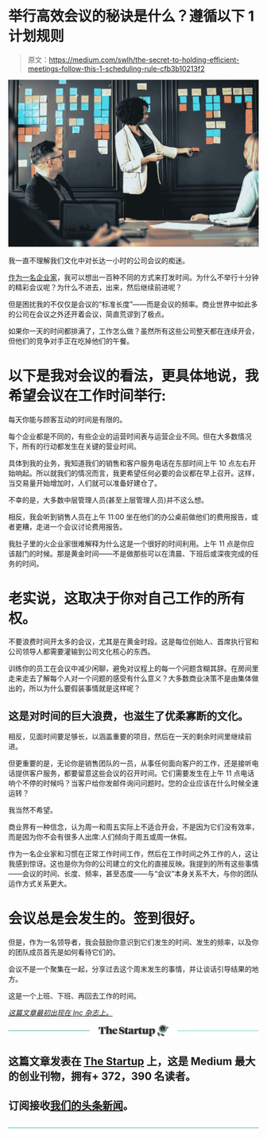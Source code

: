 # 举行高效会议的秘诀是什么？遵循以下 1 计划规则

> 原文：<https://medium.com/swlh/the-secret-to-holding-efficient-meetings-follow-this-1-scheduling-rule-cfb3b10213f2>

![](img/7fcdecaa503d784bada6838bb674005f.png)

我一直不理解我们文化中对长达一小时的公司会议的痴迷。

[作为一名企业家](https://www.inc.com/bill-green/the-7-laws-of-entrepreneurship-they-dont-teach-you-in-school.html)，我可以想出一百种不同的方式来打发时间。为什么不举行十分钟的精彩会议呢？为什么不进去，出来，然后继续前进呢？

但是困扰我的不仅仅是会议的“标准长度”——而是会议的频率。商业世界中如此多的公司在会议之外还开着会议，简直荒谬到了极点。

如果你一天的时间都排满了，工作怎么做？虽然所有这些公司整天都在连续开会，但他们的竞争对手正在吃掉他们的午餐。

# 以下是我对会议的看法，更具体地说，我希望会议在工作时间举行:

每天你能与顾客互动的时间是有限的。

每个企业都是不同的，有些企业的运营时间表与运营企业不同。但在大多数情况下，所有的行动都发生在关键的营业时间。

具体到我的业务，我知道我们的销售和客户服务电话在东部时间上午 10 点左右开始响起。所以就我们的情况而言，我更希望任何必要的会议都在早上召开。这样，当交易量开始增加时，人们就可以准备好建仓了。

不幸的是，大多数中层管理人员(甚至上层管理人员)并不这么想。

相反，我会听到销售人员在上午 11:00 坐在他们的办公桌前做他们的费用报告，或者更糟，走进一个会议讨论费用报告。

我肚子里的火企业家很难解释为什么这是一个很好的时间利用。上午 11 点是你应该敲门的时候。那是黄金时间——不是做那些可以在清晨、下班后或深夜完成的任务的时间。

# 老实说，这取决于你对自己工作的所有权。

不要浪费时间开太多的会议，尤其是在黄金时段。这是每位创始人、首席执行官和公司领导人都需要灌输到公司文化核心的东西。

训练你的员工在会议中减少闲聊，避免对议程上的每一个问题含糊其辞。在房间里走来走去了解每个人对一个问题的感受有什么意义？大多数商业决策不是由集体做出的，所以为什么要假装事情就是这样呢？

## 这是对时间的巨大浪费，也滋生了优柔寡断的文化。

相反，见面时间要足够长，以涵盖重要的项目，然后在一天的剩余时间里继续前进。

但更重要的是，无论你是销售团队的一员，从事任何面向客户的工作，还是接听电话提供客户服务，都要留意这些会议的召开时间。它们需要发生在上午 11 点电话响个不停的时候吗？当客户给你发邮件询问问题时。您的企业应该在什么时候全速运转？

我当然不希望。

商业界有一种信念，认为周一和周五实际上不适合开会，不是因为它们没有效率，而是因为你不会有很多人出席:人们倾向于周五或周一休假。

作为一名企业家和习惯在正常工作时间工作，然后在工作时间之外工作的人，这让我感到惊讶。这也是你为你的公司建立的文化的直接反映。我提到的所有这些事情——会议的时间、长度、频率，甚至态度——与“会议”本身关系不大，与你的团队运作方式关系更大。

# 会议总是会发生的。签到很好。

但是，作为一名领导者，我会鼓励你意识到它们发生的时间、发生的频率，以及你的团队成员首先是如何看待它们的。

会议不是一个聚集在一起，分享过去这个周末发生的事情，并让谈话引导结果的地方。

这是一个上班、下班、再回去工作的时间。

[*这篇文章最初出现在 Inc 杂志上。*](https://www.inc.com/bill-green/want-to-cut-down-on-unproductive-meetings-follow-this-1-scheduling-rule.html)

[![](img/308a8d84fb9b2fab43d66c117fcc4bb4.png)](https://medium.com/swlh)

## 这篇文章发表在 [The Startup](https://medium.com/swlh) 上，这是 Medium 最大的创业刊物，拥有+ 372，390 名读者。

## 订阅接收[我们的头条新闻](http://growthsupply.com/the-startup-newsletter/)。

[![](img/b0164736ea17a63403e660de5dedf91a.png)](https://medium.com/swlh)